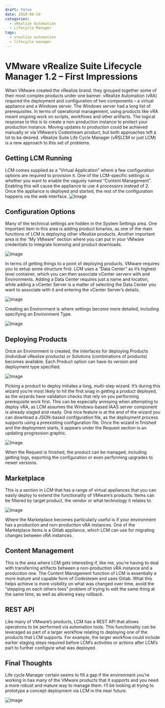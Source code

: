 ```yaml
---
draft: false
date: 2018-06-19
categories:
  - vRealize Automation
  - Lifecycle Manager
tags:
  - vrealize automation
  - lifecycle manager
---
```

# VMware vRealize Suite Lifecycle Manager 1.2 – First Impressions

When VMware created the vRealize brand, they grouped together some of their most complex products under one banner. vRealize Automation (vRA) required the deployment and configuration of two components – a virtual appliance and a Windows server. The Windows server had a long list of prerequisites. In terms of operational management, using products like vRA meant ongoing work on scripts, workflows and other artifacts. The logical response to this is to create a non-production instance to protect your production instance. Moving updates to production could be achieved manually or via VMware’s Codestream product, but both approaches left a lot to be desired. vRealize Suite Life Cycle Manager (vRSLCM or just LCM) is a new approach to this set of problems.

## Getting LCM Running
LCM comes supplied as a “Virtual Application” where a few configuration options are required to provision it. One of the LCM-specific settings is whether you want to enable the vaguely named “Content Management”. Enabling this will cause the appliance to use 4 processors instead of 2. Once the appliance is deployed and started, the rest of the configuration happens via the web interface.
![Image](../media/2018-06-19-001.png)
<!-- more -->
## Configuration Options
Many of the technical settings are hidden in the System Settings area. One important item in this area is adding product binaries, as one of the main functions of LCM is deploying other vRealize products. Another important area is the “My VMware” section where you can put in your VMware credentials to integrate licensing and product downloads.

![Image](../media/2018-06-19-002.png)

In terms of getting things to a point of deploying products, VMware requires you to setup some structure first. LCM uses a “Data Center” as it’s highest level container, which you can then associate vCenter servers with and Environments. Adding a Data Center requires just a name and location, while adding a vCenter Server is a matter of selecting the Data Center you want to associate with it and entering the vCenter Server’s details.

![Image](../media/2018-06-19-003.png)

Creating an Environment is where settings become more detailed, including specifying an Environment Type.

![Image](../media/2018-06-19-004.png)

## Deploying Products
Once an Environment is created, the interfaces for deploying Products (individual vRealize products) or Solutions (combinations of products) becomes available. Each Product option can have its version and deployment type specified.

![Image](../media/2018-06-19-005.png)

Picking a product to deploy initiates a long, multi-step wizard. It’s during this wizard you’re most likely to hit the first snag in getting a product deployed, as the wizards have validation checks that rely on you performing prerequisite work first. This can be especially annoying when attempting to deploy vRA, as LCM assumes the Windows-based IAAS server component is already staged and ready. One nice feature is at the end of the wizard you can download a JSON-based configuration file, as the deployment process supports using a preexisting configuration file. Once the wizard is finished and the deployment starts, it appears under the Request section is an updating progression graphic.

![Image](../media/2018-06-19-006.png)

When the Request is finished, the product can be managed, including getting logs, exporting the configuration or even performing upgrades to newer versions.

## Marketplace
This is a section in LCM that has a range of virtual appliances that you can easily deploy to extend the functionality of VMware’s products. Items can be filtered by target product, the vendor or what technology it relates to.

![Image](../media/2018-06-19-007.png)

Where the Marketplace becomes particularly useful is if your environment has a production and non-production vRA instances. One of the Marketplace items is a Gitlab appliance, which LCM can use for migrating changes between vRA instances.

## Content Management
This is the area where LCM gets interesting if, like me, you’re having to deal with transferring artifacts between a non-production vRA instance and a production one. The Content Management function of LCM is essentially a more mature and capable form of Codesteam and uses Gitlab. What this helps achieve is more visibility on what was changed over time, avoid the “stepping on each others toes” problem of trying to edit the same thing at the same time, as well as allowing easy rollback.

## REST API
Like many of VMware’s products, LCM has a REST API that allows operations to be performed via automation tools. This functionality can be leveraged as part of a larger workflow relating to deploying one of the products that LCM supports. For example, the larger workflow could include earlier staging steps required before LCM’s activities or actions after LCM’s part to further configure what was deployed.

## Final Thoughts
Life cycle Manager certain seems to fill a gap if the environment you’re working in has many of the VMware products that it supports and you need a more robust and mature way to manage them. I’ll be looking at trying to prototype a concept deployment via LCM in the near future.

![Image](../media/2018-06-19-008.png)
